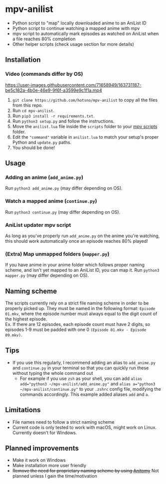 # mpv-anilist
- Python script to "map" locally downloaded anime to an AniList ID
- Python script to continue watching a mapped anime with mpv
- mpv script to automatically mark episodes as watched on AniList when a file reaches 80% completion
- Other helper scripts (check usage section for more details)

## Installation
### Video (commands differ by OS)
https://user-images.githubusercontent.com/71658949/163731187-be5c182a-4b0e-46e9-9f6f-a3599e9c1f1a.mp4

1) `git clone https://github.com/hotsno/mpv-anilist` to copy all the files from this repo.
2) Run `cd mpv-anilist`.
3) Run `pip3 install -r requirements.txt`.
4) Run `python3 setup.py` and follow the instructions.
5) Move the `anilist.lua` file inside the `scripts` folder to your [mpv scripts](https://mpv.io/manual/master/#script-location) folder.
6) Edit the `"command"` variable in `anilist.lua` to match your setup's proper Python and `update.py` paths.
7) You should be done!

## Usage
### Adding an anime (`add_anime.py`)
Run `python3 add_anime.py` (may differ depending on OS).
### Watch a mapped anime (`continue.py`)
Run `python3 continue.py` (may differ depending on OS).
### AniList updater mpv script
As long as you've properly run `add_anime.py` on the anime you're watching, this should work automatically once an episode reaches 80% played!
### (Extra) Map unmapped folders (`mapper.py`)
If you have anime in your anime folder which follows proper naming scheme, and isn't yet mapped to an AniList ID, you can map it. Run `python3 mapper.py` (may differ depending on OS).

## Naming scheme
The scripts currently rely on a strict file naming scheme in order to be properly picked up. They must be named in the following format: `Episode 01.mkv`, where the episode number must always equal to the digit count of the highest episode.  
Ex. If there are 12 episodes, each episode count must have 2 digits, so episodes 1-9 must be padded with one 0 `(Episode 01.mkv - Episode 09.mkv)`.

## Tips
* If you use this regularly, I recommend adding an alias to `add_anime.py` and `continue.py` in your terminal so that you can quickly run these without typing the whole command out
  - For example if you use `zsh` as your shell, you can add `alias add="python3 ~/mpv-anilist/add_anime.py"` and `alias a="python3 ~/mpv-anilist/continue.py"` to your `.zshrc` config file, modifying the commands accordingly. This example added aliases `add` and `a`.

## Limitations
- File names need to follow a strict naming scheme
- Current code is only tested to work with macOS, might work on Linux. Currently doesn't for Windows.

## Planned improvements
- Make it work on Windows
- Make installation more user friendly
- ~~Remove the need for proprietary naming scheme by using [Anitomy](https://github.com/erengy/anitomy)~~ Not planned unless I gain the time/motivation

